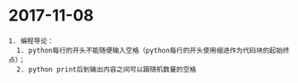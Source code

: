 # 2017-11-08
```
1. 编程导论：
  1. python每行的开头不能随便输入空格（python每行的开头使用缩进作为代码块的起始终点）；
  2. python print后到输出内容之间可以跟随机数量的空格
```
